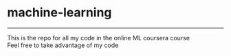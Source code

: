 # machine-learning
<hr>This is the repo for all my code in the online ML coursera course
<br>Feel free to take advantage of my code
